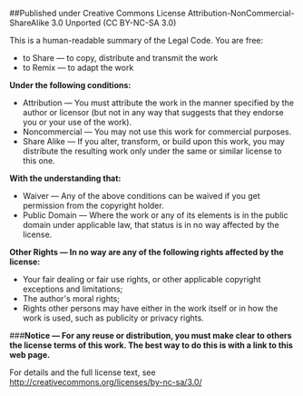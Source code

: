 ##Published under Creative Commons License Attribution-NonCommercial-ShareAlike 3.0 Unported (CC BY-NC-SA 3.0)

This is a human-readable summary of the Legal Code.
You are free:
*    to Share — to copy, distribute and transmit the work
*    to Remix — to adapt the work

**Under the following conditions:**

*    Attribution — You must attribute the work in the manner specified by the author or licensor (but not in any way that suggests      that they endorse you or your use of the work).
*    Noncommercial — You may not use this work for commercial purposes.
*    Share Alike — If you alter, transform, or build upon this work, you may distribute the resulting work only under the same or        similar license to this one.

**With the understanding that:**

*    Waiver — Any of the above conditions can be waived if you get permission from the copyright holder.
*    Public Domain — Where the work or any of its elements is in the public domain under applicable law, that status is in no way        affected by the license.

**Other Rights — In no way are any of the following rights affected by the license:**

*    Your fair dealing or fair use rights, or other applicable copyright exceptions and limitations;
*    The author's moral rights;
*    Rights other persons may have either in the work itself or in how the work is used, such as publicity or privacy rights.

###**Notice — For any reuse or distribution, you must make clear to others the license terms of this work. The best way to do this is with a link to this web page.**

For details and the full license text, see http://creativecommons.org/licenses/by-nc-sa/3.0/
